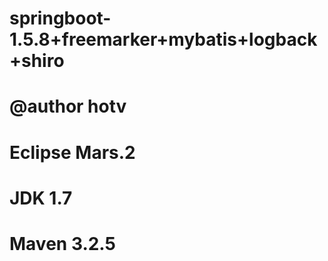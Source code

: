 # springboot-1.5.8+freemarker+mybatis+logback+shiro

# @author hotv
# Eclipse Mars.2
# JDK 1.7
# Maven 3.2.5
